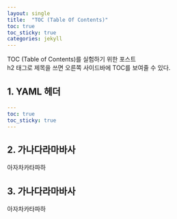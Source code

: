 ```yaml
---
layout: single
title:  "TOC (Table Of Contents)"
toc: true
toc_sticky: true
categories: jekyll
---
```


TOC (Table of Contents)를 실험하기 위한 포스트   
h2 태그로 제목을 쓰면 오른쪽 사이드바에 TOC를 보여줄 수 있다.

## 1. YAML 헤더
```yaml
---  
toc: true  
toc_sticky: true  
---
```

## 2. 가나다라마바사
아자차카타파하

## 3. 가나다라마바사
아자차카타파하

